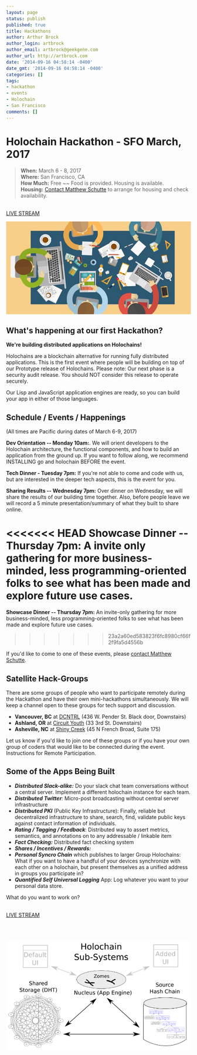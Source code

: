 ```yaml
---
layout: page
status: publish
published: true
title: Hackathons
author: Arthur Brock
author_login: artbrock
author_email: artbrock@geekgene.com
author_url: http://artbrock.com
date: '2014-09-16 04:58:14 -0400'
date_gmt: '2014-09-16 04:58:14 -0400'
categories: []
tags:
- hackathon
- events
- Holochain
- San Francisco
comments: []
---
```


# Holochain Hackathon - SFO March, 2017

> **When:** March 6 - 8, 2017 <br />
 **Where:** San Francisco, CA <br />
 **How Much:** Free ~~ Food is provided. Housing is available. <br />
 **Housing:** [Contact Matthew Schutte](http://matthewschutte.com/contact/) to arrange for housing and check availability.

<br /><a class="btn btn-primary btn-xl" href="https://www.youtube.com/watch?v=-RyFJWK4mhI&feature=youtu.be">LIVE STREAM</a>

<img class="fit responsive" src="/images/hackathon-table.jpg">

## What's happening at our first Hackathon?
**We're building distributed applications on Holochains!**

Holochains are a blockchain alternative for running fully distributed applications. This is the first event where people will be building on top of our Prototype release of Holochains. Please note: Our next phase is a security audit release. You should NOT consider this release to operate securely.

Our Lisp and JavaScript application engines are ready, so you can build your app in either of those languages.


## Schedule / Events / Happenings
(All times are Pacific during dates of March 6-9, 2017)

**Dev Orientation -- Monday 10am:**. We will orient developers to the Holochain architecture, the functional components, and how to build an application from the ground up. If you want to follow along, we recommend INSTALLING go and holochain BEFORE the event.

**Tech Dinner - Tuesday 7pm:** If you're not able to come and code with us, but are interested in the deeper tech aspects, this is the event for you.  

**Sharing Results -- Wednesday 7pm:** Over dinner on Wednesday, we will share the results of our building time together. Also, before people leave we will record a 5 minute presentation/summary of what they built to share online.

<<<<<<< HEAD
**Showcase Dinner -- Thursday 7pm:** A invite only gathering for more business-minded, less programming-oriented folks to see what has been made and explore future use cases.
=======
**Showcase Dinner -- Thursday 7pm:** An invite-only gathering for more business-minded, less programming-oriented folks to see what has been made and explore future use cases.
>>>>>>> 23a2a60ed583823f6fc8980cf66f2f9fa5d4556b

If you'd like to come to one of these events, please [contact Matthew Schutte](http://matthewschutte.com/contact/).

## Satellite Hack-Groups
There are some groups of people who want to participate remotely during the Hackathon and have their own mini-hackathons simultaneously. We will keep a channel open to these groups for tech support and discussion.

 - **Vancouver, BC** at [DCNTRL](https://www.meetup.com/dctrlvan/) (436 W. Pender St. Black door, Downstairs)
 - **Ashland, OR** at [Circuit Youth](http://circuityouth.org/) (33 3rd St. Downstairs)
 - **Asheville, NC** at [Shiny Creek](http://www.shinycreek.com/) (45 N French Broad, Suite 175)

Let us know if you'd like to join one of these groups or if you have your own group of coders that would like to be connected during the event. Instructions for Remote Participation.

## Some of the Apps Being Built
 - _**Distributed Slack-alike:**_ Do your slack chat team conversations without a central server. Implement a different holochain instance for each team.
 - _**Distributed Twitter**:_ Micro-post broadcasting without central server infrastructure
 - _**Distributed PKI**_ (Public Key Infrastructure): Finally, reliable  but decentralized infrastructure to share, search, find, validate public keys against contact information of individuals.
 -  _**Rating / Tagging / Feedback**_: Distributed way to assert metrics, semantics, and annotations on to any addressable / linkable item
 - _**Fact Checking:**_ Distributed fact checking system
 - _**Shares / Incentives / Rewards:**_
 - _**Personal Syncro Chain**_ which publishes to larger Group Holochains: What if you want to have a handful of your devices synchronize with each other on a holochain, but present themselves as a unified address in groups you participate in?
 - _**Quantified Self Universal Logging**_ App: Log whatever you want to your personal data store.

What do you want to work on?

<br /><a class="btn btn-primary btn-xl" href="https://www.youtube.com/watch?v=-RyFJWK4mhI&feature=youtu.be">LIVE STREAM</a>

<br /><br />

![Holochain_Subsystems](/images/Holochain_Subsystems.png)
